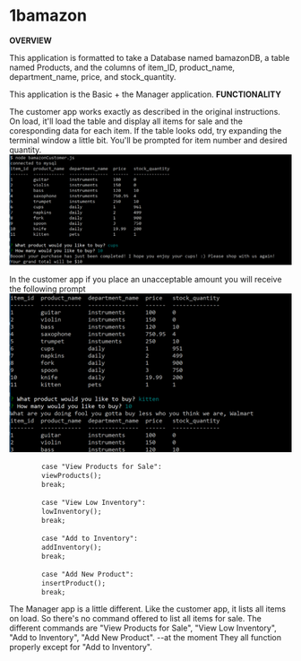 # 1bamazon



**OVERVIEW** 

This application is formatted to take a Database named bamazonDB, a table named Products, and the columns of item_ID, product_name, department_name, price, and stock_quantity.

This application is the Basic + the Manager application. 
**FUNCTIONALITY**  

The customer app works exactly as described in the original instructions. On load, it'll load the table and display all items for sale and the coresponding data for each item. If the table looks odd, try expanding the terminal window a little bit. You'll be prompted for item number and desired quantity.
![alt tag](image1A.png)

In the customer app if you place an unacceptable amount you will receive the following prompt
![alt tag](image1B.png)

            case "View Products for Sale":
            viewProducts();
            break;

            case "View Low Inventory":
            lowInventory();
            break;

            case "Add to Inventory":
            addInventory();
            break;

            case "Add New Product":
            insertProduct();
            break;

The Manager app is a little different. Like the customer app, it lists all items on load. So there's no command offered to list all items for sale. The different commands are "View Products for Sale", "View Low Inventory", "Add to Inventory", "Add New Product". --at the moment They all function properly except for "Add to Inventory".


